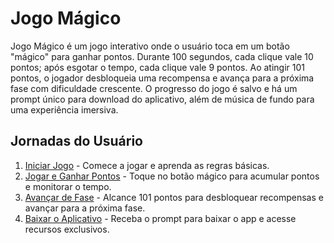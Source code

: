 # Jogo Mágico

Jogo Mágico é um jogo interativo onde o usuário toca em um botão "mágico" para ganhar pontos. Durante 100 segundos, cada clique vale 10 pontos; após esgotar o tempo, cada clique vale 9 pontos. Ao atingir 101 pontos, o jogador desbloqueia uma recompensa e avança para a próxima fase com dificuldade crescente. O progresso do jogo é salvo e há um prompt único para download do aplicativo, além de música de fundo para uma experiência imersiva.

## Jornadas do Usuário

1. [Iniciar Jogo](docs/journeys/iniciar-jogo.md) - Comece a jogar e aprenda as regras básicas.
2. [Jogar e Ganhar Pontos](docs/journeys/jogar-e-ganhar-pontos.md) - Toque no botão mágico para acumular pontos e monitorar o tempo.
3. [Avançar de Fase](docs/journeys/avancar-fase.md) - Alcance 101 pontos para desbloquear recompensas e avançar para a próxima fase.
4. [Baixar o Aplicativo](docs/journeys/baixar-o-aplicativo.md) - Receba o prompt para baixar o app e acesse recursos exclusivos.